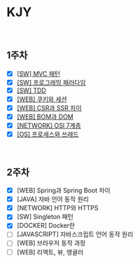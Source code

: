 # KJY

<br/>

## 1주차

- [x] [[SW] MVC 패턴](./%5BSW%5D%20MVC%20패턴.md)
- [x] [[SW] 프로그래밍 패러다임](./%5BSW%5D%20프로그래밍%20패러다임.md)
- [x] [[SW] TDD](./%5BSW%5D%20TDD.md)
- [x] [[WEB] 쿠키와 세션](./%5BWEB%5D%20쿠키와%20세션.md)
- [x] [[WEB] CSR과 SSR 차이](./%5BWEB%5D%20CSR과%20SSR%20차이.md)
- [x] [[WEB] BOM과 DOM](./%5BWEB%5D%20BOM과%20DOM.md)
- [x] [[NETWORK] OSI 7계층](./%5BNETWORK%5D%20OSI%207계층.md)
- [x] [[OS] 프로세스와 쓰레드](./%5BOS%5D%20프로세스와%20쓰레드.md)

<br/>

## 2주차

- [x] [WEB] Spring과 Spring Boot 차이
- [x] [JAVA] 자바 언어 동작 원리
- [x] [NETWORK] HTTP와 HTTPS
- [x] [SW] Singleton 패턴
- [x] [DOCKER] Docker란
- [ ] [JAVASCRIPT] 자바스크립트 언어 동작 원리
- [ ] [WEB] 브라우저 동작 과정
- [ ] [WEB] 리액트, 뷰, 앵귤러

<br/>

